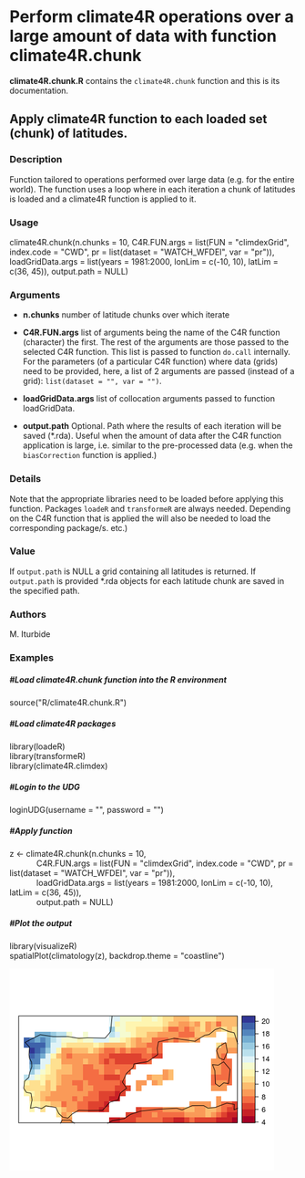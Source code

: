 # Perform climate4R operations over a large amount of data with function climate4R.chunk

**climate4R.chunk.R** contains the `climate4R.chunk` function and this is its documentation.

## Apply climate4R function to each loaded set (chunk) of latitudes.

### Description

Function tailored to operations performed over large data (e.g. for the entire world).
The function uses a loop where in each iteration a chunk of latitudes is loaded and a climate4R
function is applied to it.

### Usage 

climate4R.chunk(n.chunks = 10,
                     C4R.FUN.args = list(FUN = "climdexGrid",
                                         index.code = "CWD",
                                         pr = list(dataset = "WATCH_WFDEI", var = "pr")),
                    loadGridData.args = list(years = 1981:2000,
                                             lonLim = c(-10, 10),
                                             latLim = c(36, 45)),
                    output.path = NULL)
                    
### Arguments

* **n.chunks** number of latitude chunks over which iterate

* **C4R.FUN.args** list of arguments being the name of the C4R function (character)
the first. The rest of the arguments are those passed to the selected C4R function.
This list is passed to function `do.call` internally. For the parameters
(of a particular C4R function) where data (grids) need to be provided, here, a list of 2
arguments are passed (instead of a grid): `list(dataset = "", var = "")`.

* **loadGridData.args** list of collocation arguments passed to function loadGridData.

* **output.path** Optional. Path where the results of each iteration will be saved (*.rda).
Useful when the amount of data after the C4R function application is large, i.e. similar
to the pre-processed data (e.g. when the `biasCorrection` function is applied.)

### Details

Note that the appropriate libraries need to be loaded before applying this function. Packages
`loadeR` and `transformeR` are always needed. Depending on the C4R function that
is applied the will also be needed to load the corresponding package/s.
etc.)

### Value

If `output.path` is NULL a grid containing all latitudes is returned. If `output.path`
is provided *.rda objects for each latitude chunk are saved in the specified path.

### Authors
M. Iturbide

### Examples
##### #Load climate4R.chunk function into the R environment
source("R/climate4R.chunk.R")

##### #Load climate4R packages
library(loadeR)\
library(transformeR)\
library(climate4R.climdex)

##### #Login to the UDG

loginUDG(username = "", password = "")

##### #Apply function
z <- climate4R.chunk(n.chunks = 10,\
&nbsp;&nbsp;&nbsp;&nbsp;&nbsp;&nbsp;&nbsp;&nbsp;&nbsp;&nbsp;&nbsp;&nbsp;C4R.FUN.args = list(FUN = "climdexGrid", index.code = "CWD", pr = list(dataset = "WATCH_WFDEI", var = "pr")),\
&nbsp;&nbsp;&nbsp;&nbsp;&nbsp;&nbsp;&nbsp;&nbsp;&nbsp;&nbsp;&nbsp;&nbsp;loadGridData.args = list(years = 1981:2000, lonLim = c(-10, 10), latLim = c(36, 45)),\
&nbsp;&nbsp;&nbsp;&nbsp;&nbsp;&nbsp;&nbsp;&nbsp;&nbsp;&nbsp;&nbsp;&nbsp;output.path = NULL)
                    
##### #Plot the output                    
library(visualizeR)\
spatialPlot(climatology(z), backdrop.theme = "coastline")

<img src="/man/figures/climate4R.chunk_example.png" />